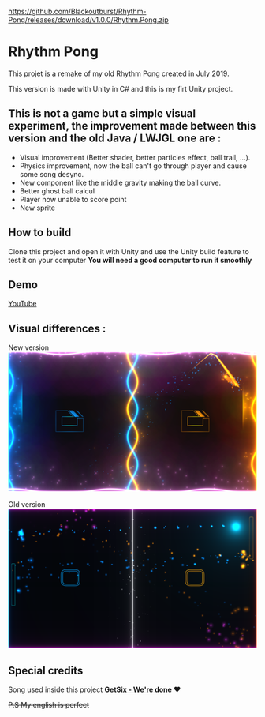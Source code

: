 https://github.com/Blackoutburst/Rhythm-Pong/releases/download/v1.0.0/Rhythm.Pong.zip
# Rhythm Pong

This projet is a remake of my old Rhythm Pong created in July 2019.

This version is made with Unity in C# and this is my firt Unity project.

## This is not a game but a simple visual experiment, the improvement made between this version and the old Java / LWJGL one are :
- Visual improvement (Better shader, better particles effect, ball trail, ...).
- Physics improvement, now the ball can't go through player and cause some song desync.
- New component like the middle gravity making the ball curve.
- Better ghost ball calcul
- Player now unable to score point
- New sprite

## How to build
Clone this project and open it with Unity and use the Unity build feature to test it on your computer
**You will need a good computer to run it smoothly**

## Demo
[YouTube](https://www.youtube.com/watch?v=q3KTWuEAKY0)

## Visual differences :
New version
![New version](/new.png)

Old version
![Old version](/old.png)

## Special credits
Song used inside this project **[GetSix - We're done](https://soundcloud.com/getsixofficial/were-done)** :heart:












~~P.S My english is perfect~~
